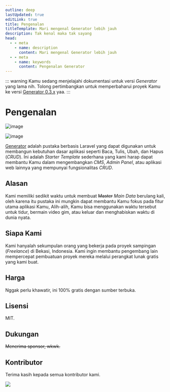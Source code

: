 ```yaml
---
outline: deep
lastUpdated: true
editLink: true
title: Pengenalan
titleTemplate: Mari mengenal Generator lebih jauh
description: Tak kenal maka tak sayang
head:
  - - meta
    - name: description
      content: Mari mengenal Generator lebih jauh
  - - meta
    - name: keywords
      content: Pengenalan Generator
---
```


::: warning
Kamu sedang menjelajahi dokumentasi untuk versi _Generator_ yang lama nih. Tolong pertimbangkan untuk memperbaharui proyek Kamu ke versi [Generator 0.3.x](/id/introduction) yaa.
:::

# Pengenalan

![image](https://user-images.githubusercontent.com/62506582/219942571-63c42764-1702-4df3-b165-4217e5558713.png)

![image](https://user-images.githubusercontent.com/62506582/219941448-94c46fca-6a9f-422b-bdd1-29f642c3ccf6.png)

[Generator](https://github.com/Evdigi-INA/generator) adalah pustaka berbasis Laravel yang dapat digunakan untuk membangun kebutuhan dasar aplikasi seperti Baca, Tulis, Ubah, dan Hapus (_CRUD_). Ini adalah _Starter Template_ sederhana yang kami harap dapat membantu Kamu dalam mengembangkan _CMS_, _Admin Panel_, atau aplikasi web lainnya yang mempunyai fungsionalitas _CRUD_.

## Alasan

Kami memiliki sedikit waktu untuk membuat <s>Master</s> _Main Data_ berulang kali, oleh karena itu pustaka ini mungkin dapat membantu Kamu fokus pada fitur utama aplikasi Kamu, Alih-alih, Kamu bisa menggunakan waktu tersebut untuk tidur, bermain video gim, atau keluar dan menghabiskan waktu di dunia nyata.

## Siapa Kami

Kami hanyalah sekumpulan orang yang bekerja pada proyek sampingan (_Freelance_) di Bekasi, Indonesia. Kami ingin membantu pengembang lain mempercepat pembuatuan proyek mereka melalui perangkat lunak gratis yang kami buat.

## Harga

Nggak perlu khawatir, ini 100% gratis dengan sumber terbuka.

## Lisensi

MIT.

## Dukungan

<s>Menerima sponsor, wkwk.</s>

## Kontributor

Terima kasih kepada semua kontributor kami.

<a  href="https://github.com/Evdigi-INA/generator/graphs/contributors">
<img  src="https://contrib.rocks/image?repo=Evdigi-INA/generator&anon=1&columns=10"  />
</a>
